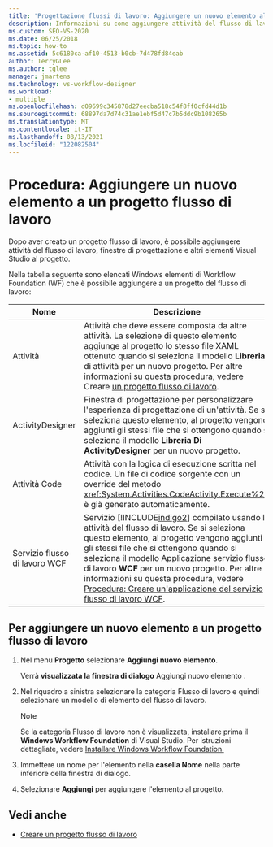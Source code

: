 ```yaml
---
title: 'Progettazione flussi di lavoro: Aggiungere un nuovo elemento al progetto del flusso di lavoro'
description: Informazioni su come aggiungere attività del flusso di lavoro, finestre di progettazione e altri elementi Visual Studio al progetto dopo aver creato un progetto del flusso di lavoro.
ms.custom: SEO-VS-2020
ms.date: 06/25/2018
ms.topic: how-to
ms.assetid: 5c6180ca-af10-4513-b0cb-7d478fd84eab
author: TerryGLee
ms.author: tglee
manager: jmartens
ms.technology: vs-workflow-designer
ms.workload:
- multiple
ms.openlocfilehash: d09699c345878d27eecba518c54f8ff0cfd44d1b
ms.sourcegitcommit: 68897da7d74c31ae1ebf5d47c7b5ddc9b108265b
ms.translationtype: MT
ms.contentlocale: it-IT
ms.lasthandoff: 08/13/2021
ms.locfileid: "122082504"
---
```

# <a name="how-to-add-a-new-item-to-a-workflow-project"></a>Procedura: Aggiungere un nuovo elemento a un progetto flusso di lavoro

Dopo aver creato un progetto flusso di lavoro, è possibile aggiungere attività del flusso di lavoro, finestre di progettazione e altri elementi Visual Studio al progetto.

Nella tabella seguente sono elencati Windows elementi di Workflow Foundation (WF) che è possibile aggiungere a un progetto del flusso di lavoro:

| Nome | Descrizione |
|-| - |
| Attività | Attività che deve essere composta da altre attività. La selezione di questo elemento aggiunge al progetto lo stesso file XAML ottenuto quando si seleziona il modello **Libreria** di attività per un nuovo progetto. Per altre informazioni su questa procedura, vedere Creare [un progetto flusso di lavoro](creating-a-workflow-project.md). |
| ActivityDesigner | Finestra di progettazione per personalizzare l'esperienza di progettazione di un'attività. Se si seleziona questo elemento, al progetto vengono aggiunti gli stessi file che si ottengono quando si seleziona il modello **Libreria Di ActivityDesigner** per un nuovo progetto. |
| Attività Code | Attività con la logica di esecuzione scritta nel codice. Un file di codice sorgente con un override del metodo <xref:System.Activities.CodeActivity.Execute%2A> è già generato automaticamente. |
| Servizio flusso di lavoro WCF | Servizio [!INCLUDE[indigo2](../workflow-designer/includes/indigo2_md.md)] compilato usando le attività del flusso di lavoro. Se si seleziona questo elemento, al progetto vengono aggiunti gli stessi file che si ottengono quando si seleziona il modello Applicazione servizio flusso di lavoro **WCF** per un nuovo progetto. Per altre informazioni su questa procedura, vedere [Procedura: Creare un'applicazione del servizio flusso di lavoro WCF](creating-a-workflow-project.md). |

## <a name="to-add-a-new-item-to-a-workflow-project"></a>Per aggiungere un nuovo elemento a un progetto flusso di lavoro

1. Nel menu **Progetto** selezionare **Aggiungi nuovo elemento**.

   Verrà **visualizzata la finestra di dialogo** Aggiungi nuovo elemento .

1. Nel riquadro a sinistra selezionare  la categoria Flusso di lavoro e quindi selezionare un modello di elemento del flusso di lavoro.

   > [!NOTE]
   > Se la categoria Flusso  di lavoro non è visualizzata, installare prima il **Windows Workflow Foundation** di Visual Studio. Per istruzioni dettagliate, vedere [Installare Windows Workflow Foundation.](developing-applications-with-the-workflow-designer.md#install-windows-workflow-foundation)

1. Immettere un nome per l'elemento nella **casella Nome** nella parte inferiore della finestra di dialogo.

1. Selezionare **Aggiungi** per aggiungere l'elemento al progetto.

## <a name="see-also"></a>Vedi anche

- [Creare un progetto flusso di lavoro](../workflow-designer/creating-a-workflow-project.md)
